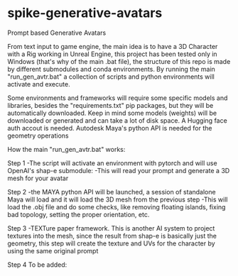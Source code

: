 # spike-generative-avatars

Prompt based Generative Avatars

From text input to game engine, the main idea is to have a 3D Character with a Rig working in Unreal Engine, this project has been tested only in Windows (that's why of the main .bat file), the structure of this repo is made by different submodules and conda environments.
By running the main "run_gen_avtr.bat" a collection of scripts and python environments will activate and execute.

Some environments and frameworks will require some specific models and libraries, besides the "requirements.txt" pip packages, but they will be automatically downloaded.
Keep in mind some models (weights) will be downloaded or generated and can take a lot of disk space.
A Hugging face auth accout is needed.
Autodesk Maya's python API is needed for the geometry operations

How the main "run_gen_avtr.bat" works:

Step 1
-The script will activate an environment with pytorch and will use OpenAI's shap-e submodule:
  -This will read your prompt and generate a 3D mesh for your avatar

Step 2
-the MAYA python API will be launched, a session of standalone Maya will load and it will load the 3D mesh from the previous step
  -This will load the .obj file and do some checks, like removing floating islands, fixing bad topology, setting the proper orientation, etc.

Step 3
-TEXTure paper framework.
  This is another AI system to project textures into the mesh, since the result from shap-e is basically just the geometry, this step will create the texture
  and UVs for the character by using the same original prompt

Step 4
To be added:


